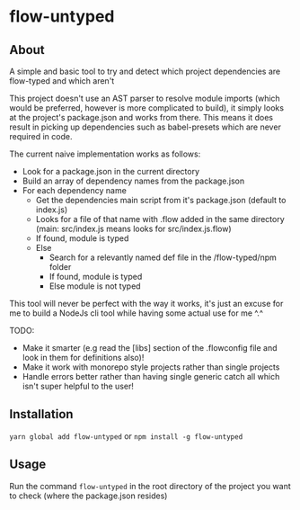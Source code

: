 # flow-untyped

## About

A simple and basic tool to try and detect which project dependencies are flow-typed and which aren't

This project doesn't use an AST parser to resolve module imports (which would be preferred, however is more complicated to build), it simply looks at the project's package.json and works from there. This means it does result in picking up dependencies such as babel-presets which are never required in code.

The current naive implementation works as follows:
- Look for a package.json in the current directory
- Build an array of dependency names from the package.json
- For each dependency name
    - Get the dependencies main script from it's package.json (default to index.js)
    - Looks for a file of that name with .flow added in the same directory (main: src/index.js means looks for src/index.js.flow)
    - If found, module is typed
    - Else
        - Search for a relevantly named def file in the /flow-typed/npm folder
        - If found, module is typed
        - Else module is not typed
        
This tool will never be perfect with the way it works, it's just an excuse for me to build a NodeJs cli tool while having some actual use for me ^.^
        
TODO:
- Make it smarter (e.g read the [libs] section of the .flowconfig file and look in them for definitions also)!
- Make it work with monorepo style projects rather than single projects
- Handle errors better rather than having single generic catch all which isn't super helpful to the user!

## Installation
`yarn global add flow-untyped` or `npm install -g flow-untyped`

## Usage
Run the command `flow-untyped` in the root directory of the project you want to check (where the package.json resides)
